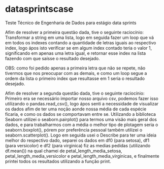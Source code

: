 # datasprintscase
Teste Técnico de Engenharia de Dados para estágio data sprints

Afim de resolver a primeira questão dada, tive o seguinte raciocínio:   
Transformar a string em uma lista, logo em seguida fazer um loop que vá em todos os indexes contando a quantidade de letras iguais ao respectivo index, logo
ápos isto verificar se em algum index contado teria o valor 1, significando em apenas uma letra igual, e retornar esse index na lista fazendo com que saísse o resultado desejado.

OBS: como foi pedido apenas a primeira letra que não se repete, não tivermos que nos preocupar com as demais, e como um loop segue a ordem da lista o primeiro index que resultasse em 1 seria o resultado desejado.


Afim de resolver a segunda questão dada, tive o seguinte raciocínio:    
Primeiro era se necessário importar nosso arquivo csv, podemos fazer isso utilizando o pandas.read_csv(), logo ápos senti a necessidade de visualizar os dados afim de ter uma noção aonde nossa média de cada espécie ficaria, e como os dados se comportavam entre se. Utilizando a biblioteca Seaborn utilizei o seaborn.pairplot() para termos uma visão mais geral dos dados, e para trabalharmos com a média o melhor tipo de plotagem seria o seaborn.boxplot(), pórem por preferência pessoal também utilizei o seaborn.scatterplot(). Logo em seguida usei o Describe para ter uma ideia melhor do respectivo dado, separei os dados em df0 (para setosa), df1 (para versicolor) e df2 (para virginica) fiz as medias pedidas (utilizando df.mean()) na qual chamei de petal_length_media_setosa, petal_length_media_versicolor e petal_length_media_virginicas, e finalmente printei todos os resultados utilizando a função print.
